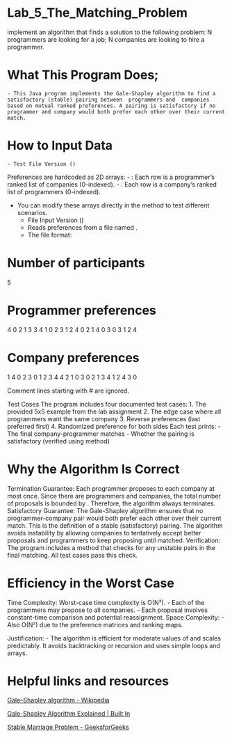 # Lab_5_The_Matching_Problem
 implement an algorithm that finds a solution to the following problem:  N programmers are looking for a job; N companies are looking to hire a programmer. 

# What This Program Does; 
    - This Java program implements the Gale-Shapley algorithm to find a satisfactory (stable) pairing between  programmers and  companies based on mutual ranked preferences. A pairing is satisfactory if no programmer and company would both prefer each other over their current match.

# How to Input Data
    - Test File Version ()
Preferences are hardcoded as 2D arrays:
    - : Each row is a programmer’s ranked list of companies (0-indexed).
    - : Each row is a company’s ranked list of programmers (0-indexed).
  - You can modify these arrays directly in the  method to test different scenarios.
    - File Input Version ()
    - Reads preferences from a file named .
    - The file format:

# Number of participants
5

# Programmer preferences
4 0 2 1 3
3 4 1 0 2
3 1 2 4 0
2 1 4 0 3
0 3 1 2 4

# Company preferences

1 4 0 2 3
0 1 2 3 4
4 2 1 0 3
0 2 1 3 4
1 2 4 3 0

Comment lines starting with # are ignored.
  
Test Cases
The program includes four documented test cases:
    1. The provided 5x5 example from the lab assignment 
    2. The edge case where all programmers want the same company 
    3. Reverse preferences (last preferred first)
    4. Randomized preference for both sides
Each test prints:
    - The final company-programmer matches
    - Whether the pairing is satisfactory (verified using  method)

# Why the Algorithm Is Correct
Termination Guarantee:
    Each programmer proposes to each company at most once. Since there are  programmers and  companies, the total number of proposals is bounded by . Therefore, the algorithm always terminates.
Satisfactory Guarantee:
    The Gale-Shapley algorithm ensures that no programmer-company pair would both prefer each other over their current match. This is the definition of a stable (satisfactory) pairing. The algorithm avoids instability by allowing companies to tentatively accept better proposals and programmers to keep proposing until matched.
Verification:
    The program includes a method  that checks for any unstable pairs in the final matching. All test cases pass this check.

# Efficiency in the Worst Case
Time Complexity:
Worst-case time complexity is O(N²).
    - Each of the  programmers may propose to all  companies.
    - Each proposal involves constant-time comparison and potential reassignment.
Space Complexity:
    - Also O(N²) due to the preference matrices and ranking maps.

Justification:
    - The algorithm is efficient for moderate values of  and scales predictably. It avoids backtracking or recursion and uses simple loops and arrays.

# Helpful links and resources 
[Gale–Shapley algorithm - Wikipedia](https://en.wikipedia.org/wiki/Gale%E2%80%93Shapley_algorithm)

[Gale-Shapley Algorithm Explained | Built In](https://builtin.com/articles/gale-shapley-algorithm)

[Stable Marriage Problem - GeeksforGeeks](https://www.geeksforgeeks.org/dsa/stable-marriage-problem/)
